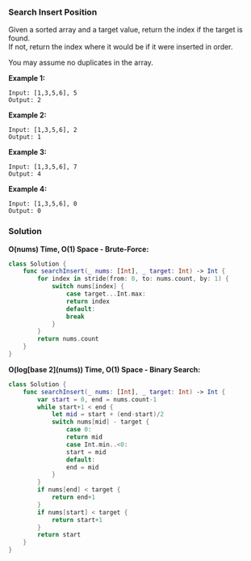 
### Search Insert Position

Given a sorted array and a target value, return the index if the target is found.</br>
If not, return the index where it would be if it were inserted in order.

You may assume no duplicates in the array.

__Example 1:__
```
Input: [1,3,5,6], 5
Output: 2
```
__Example 2:__
```
Input: [1,3,5,6], 2
Output: 1
```
__Example 3:__
```
Input: [1,3,5,6], 7
Output: 4
```
__Example 4:__
```
Input: [1,3,5,6], 0
Output: 0
```

### Solution
__O(nums) Time, O(1) Space - Brute-Force:__
```Swift
class Solution {
    func searchInsert(_ nums: [Int], _ target: Int) -> Int {
        for index in stride(from: 0, to: nums.count, by: 1) {
            switch nums[index] {
                case target...Int.max:
                return index
                default:
                break
            }
        }
        return nums.count
    }
}
```
__O(log\[base 2\](nums)) Time, O(1) Space - Binary Search:__
```Swift
class Solution {
    func searchInsert(_ nums: [Int], _ target: Int) -> Int {
        var start = 0, end = nums.count-1
        while start+1 < end {
            let mid = start + (end-start)/2
            switch nums[mid] - target {
                case 0:
                return mid
                case Int.min..<0:
                start = mid
                default:
                end = mid
            }
        }
        if nums[end] < target {
            return end+1
        }
        if nums[start] < target {
            return start+1
        }
        return start
    }
}
```